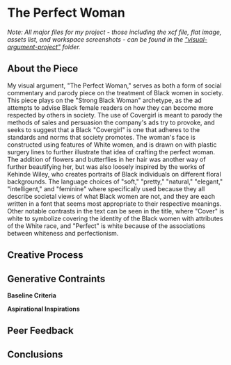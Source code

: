 # The Perfect Woman
*Note: All major files for my project - those including the xcf file, flat image, assets list, and workspace screenshots - can be found in the ["visual-argument-project"](https://github.com/raeganbest/visual-argument-2025spring/tree/b92be34fe314109e1bde52d91f98e86a3276fec7/visual-argument-project) folder.*
## About the Piece
My visual argument, "The Perfect Woman," serves as both a form of social commentary and parody piece on the treatment of Black women in society. This piece plays on the "Strong Black Woman" archetype, as the ad attempts to advise Black female readers on how they can become more respected by others in society. The use of Covergirl is meant to parody the methods of sales and persuasion the company's ads try to provoke, and seeks to suggest that a Black "Covergirl" is one that adheres to the standards and norms that society promotes. The woman's face is constructed using features of White women, and is drawn on with plastic surgery lines to further illustrate that idea of crafting the perfect woman. The addition of flowers and butterflies in her hair was another way of further beautifying her, but was also loosely inspired by the works of Kehinde Wiley, who creates portraits of Black individuals on different floral backgrounds. The language choices of "soft," "pretty," "natural," "elegant," "intelligent," and "feminine" where specifically used because they all describe societal views of what Black women are not, and they are each written in a font that seems most appropriate to their respective meanings. Other notable contrasts in the text can be seen in the title, where "Cover" is white to symbolize covering the identity of the Black women with attributes of the White race, and "Perfect" is white because of the associations between whiteness and perfectionism. 
## Creative Process
## Generative Contraints
**Baseline Criteria**

**Aspirational Inspirations**
## Peer Feedback
## Conclusions

